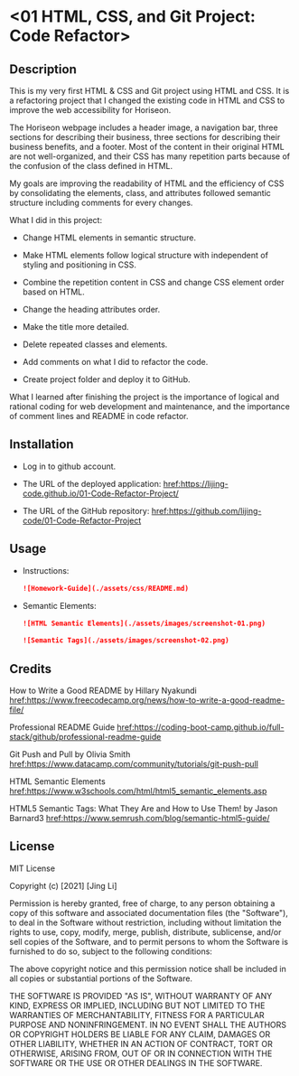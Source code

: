 # <01 HTML, CSS, and Git Project: Code Refactor>

## Description

This is my very first HTML & CSS and Git project using HTML and CSS. It is a refactoring project that I changed the existing code in HTML and CSS to improve the web accessibility for Horiseon. 

The Horiseon webpage includes a header image, a navigation bar, three sections for describing their business, three sections for describing their business benefits, and a footer. Most of the content in their original HTML are not well-organized, and their CSS has many repetition parts because of the confusion of the class defined in HTML. 

My goals are improving the readability of HTML and the efficiency of CSS by consolidating the elements, class, and attributes followed semantic structure including comments for every changes. 

What I did in this project:

* Change HTML elements in semantic structure.

* Make HTML elements follow logical structure with independent of styling and positioning in CSS.

* Combine the repetition content in CSS and change CSS element order based on HTML.

* Change the heading attributes order.

* Make the title more detailed.

* Delete repeated classes and elements.

* Add comments on what I did to refactor the code.

* Create project folder and deploy it to GitHub.

What I learned after finishing the project is the importance of logical and rational coding for web development and maintenance, and the importance of comment lines and README in code refactor.   


## Installation

* Log in to github account.

* The URL of the deployed application:
<href:https://lijing-code.github.io/01-Code-Refactor-Project/>

* The URL of the GitHub repository:
<href:https://github.com/lijing-code/01-Code-Refactor-Project>


## Usage

* Instructions:
    ```md
    ![Homework-Guide](./assets/css/README.md)
    ```
* Semantic Elements:
    ```md
    ![HTML Semantic Elements](./assets/images/screenshot-01.png)
    ```
    ```md
    ![Semantic Tags](./assets/images/screenshot-02.png)
    ```

## Credits

How to Write a Good README by Hillary Nyakundi <href:https://www.freecodecamp.org/news/how-to-write-a-good-readme-file/>

Professional README Guide
<href:https://coding-boot-camp.github.io/full-stack/github/professional-readme-guide>

Git Push and Pull by Olivia Smith
<href:https://www.datacamp.com/community/tutorials/git-push-pull>

HTML Semantic Elements
<href:https://www.w3schools.com/html/html5_semantic_elements.asp>

HTML5 Semantic Tags: What They Are and How to Use Them! by Jason Barnard3
<href:https://www.semrush.com/blog/semantic-html5-guide/>


## License
MIT License

Copyright (c) [2021] [Jing Li]

Permission is hereby granted, free of charge, to any person obtaining a copy
of this software and associated documentation files (the "Software"), to deal
in the Software without restriction, including without limitation the rights
to use, copy, modify, merge, publish, distribute, sublicense, and/or sell
copies of the Software, and to permit persons to whom the Software is
furnished to do so, subject to the following conditions:

The above copyright notice and this permission notice shall be included in all
copies or substantial portions of the Software.

THE SOFTWARE IS PROVIDED "AS IS", WITHOUT WARRANTY OF ANY KIND, EXPRESS OR
IMPLIED, INCLUDING BUT NOT LIMITED TO THE WARRANTIES OF MERCHANTABILITY,
FITNESS FOR A PARTICULAR PURPOSE AND NONINFRINGEMENT. IN NO EVENT SHALL THE
AUTHORS OR COPYRIGHT HOLDERS BE LIABLE FOR ANY CLAIM, DAMAGES OR OTHER
LIABILITY, WHETHER IN AN ACTION OF CONTRACT, TORT OR OTHERWISE, ARISING FROM,
OUT OF OR IN CONNECTION WITH THE SOFTWARE OR THE USE OR OTHER DEALINGS IN THE
SOFTWARE.
